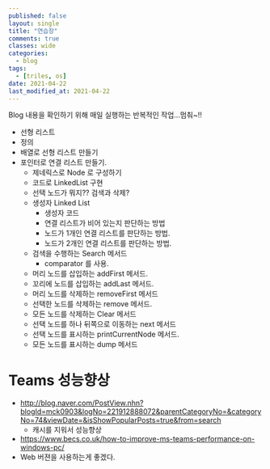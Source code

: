 ```yaml
---
published: false
layout: single
title: "연습장"
comments: true
classes: wide
categories:
  - blog
tags:
  - [triles, os]
date: 2021-04-22
last_modified_at: 2021-04-22
---
```

 Blog 내용을 확인하기 위해 매일 실행하는 반복적인 작업...멈춰~!!

* 선형 리스트
* 정의
* 배열로 선형 리스트 만들기
* 포인터로 연결 리스트 만들기.
  * 제네릭스로 Node<E> 로 구성하기
  * 코드로 LinkedList<E> 구현
  * 선택 노드가 뭐지?? 검색과 삭제?
  * 생성자 Linked List
    * 생성자 코드
    * 연결 리스트가 비어 있는지 판단하는 방법
    * 노드가 1개인 연결 리스트를 판단하는 방법. 
    * 노드가 2개인 연결 리스트를 판단하는 방법. 
  * 검색을 수행하는 Search 메서드
    * comparator 를 사용. 
  * 머리 노드를 삽입하는 addFirst 메서드.
  * 꼬리에 노드를 삽입하는 addLast 메서드.
  * 머리 노드를 삭제하는 removeFirst 메서드
  * 선택한 노드를 삭제하는 remove 메서드.
  * 모든 노드를 삭제하는 Clear 메서드
  * 선택 노드를 하나 뒤쪽으로 이동하는 next 메서드
  * 선택 노드를 표시하는 printCurrentNode 메서드.
  * 모든 노드를 표시하는 dump 메서드

# Teams 성능향상

* http://blog.naver.com/PostView.nhn?blogId=mck0903&logNo=221912888072&parentCategoryNo=&categoryNo=74&viewDate=&isShowPopularPosts=true&from=search
  * 캐시를 지워서 성능향상
* https://www.becs.co.uk/how-to-improve-ms-teams-performance-on-windows-pc/
* Web 버젼을 사용하는게 좋겠다.

















